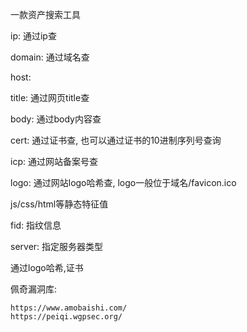 一款资产搜索工具



ip: 通过ip查

domain: 通过域名查

host:

title: 通过网页title查

body: 通过body内容查

cert: 通过证书查, 也可以通过证书的10进制序列号查询

icp: 通过网站备案号查

logo: 通过网站logo哈希查, logo一般位于域名/favicon.ico

js/css/html等静态特征值

fid: 指纹信息

server: 指定服务器类型

通过logo哈希,证书



佩奇漏洞库:

```
https://www.amobaishi.com/
https://peiqi.wgpsec.org/
```

